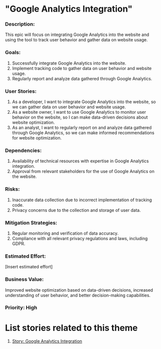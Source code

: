 # "Google Analytics Integration"

### Description: 
This epic will focus on integrating Google Analytics into the website and using the tool to track user behavior and gather data on website usage.

### Goals:
1. Successfully integrate Google Analytics into the website.
2. Implement tracking code to gather data on user behavior and website usage.
3. Regularly report and analyze data gathered through Google Analytics. 

### User Stories:

1. As a developer, I want to integrate Google Analytics into the website, so we can gather data on user behavior and website usage.
2. As a website owner, I want to use Google Analytics to monitor user behavior on the website, so I can make data-driven decisions about website optimization.
3. As an analyst, I want to regularly report on and analyze data gathered through Google Analytics, so we can make informed recommendations for website optimization.

### Dependencies:

1. Availability of technical resources with expertise in Google Analytics integration.
2. Approval from relevant stakeholders for the use of Google Analytics on the website.

### Risks:

1. Inaccurate data collection due to incorrect implementation of tracking code.
2. Privacy concerns due to the collection and storage of user data.

### Mitigation Strategies:

1. Regular monitoring and verification of data accuracy.
2. Compliance with all relevant privacy regulations and laws, including GDPR.

### Estimated Effort: 
[Insert estimated effort]

### Business Value: 
Improved website optimization based on data-driven decisions, increased understanding of user behavior, and better decision-making capabilities.

### Priority: High

# List stories related to this theme
1. [Story: Google Analytics Integration](documentation/templates/theme/initiatives/epics/stories/story_template.md)